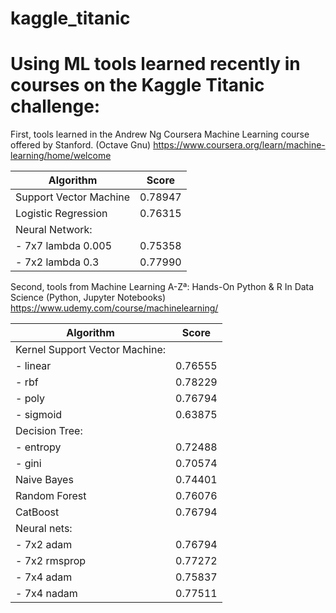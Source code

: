 # kaggle_titanic

Using ML tools learned recently in courses on the Kaggle Titanic challenge:
===========================================================================

First, tools learned in the Andrew Ng Coursera Machine Learning course offered by Stanford.   (Octave Gnu)
https://www.coursera.org/learn/machine-learning/home/welcome

| Algorithm | Score |
|-----------|-------|
|  Support Vector Machine         |  0.78947    | 
|  Logistic Regression        |    0.76315   | 
|   Neural Network:        |       | 
|    - 7x7 lambda 0.005      |   0.75358    | 
|      - 7x2 lambda 0.3     |   0.77990   | 

Second, tools from Machine Learning A-Zª: Hands-On Python & R In Data Science
(Python, Jupyter Notebooks)
https://www.udemy.com/course/machinelearning/


| Algorithm                     | Score   |
|-------------------------------|---------|
| Kernel Support Vector Machine: |         |
| - linear                      | 0.76555 |
| - rbf                         | 0.78229 |
| - poly                        | 0.76794 |
| - sigmoid                     | 0.63875 |
| Decision Tree:                 |         |
| - entropy                     | 0.72488 |
| - gini                        | 0.70574 |
| Naive Bayes                   | 0.74401 |
| Random Forest                 | 0.76076 |
| CatBoost                      | 0.76794 |
| Neural nets:                  |         |
| - 7x2 adam                    | 0.76794 |
| - 7x2 rmsprop                 | 0.77272 |
| - 7x4 adam                    |  0.75837 |
| - 7x4 nadam                   | 0.77511 |


